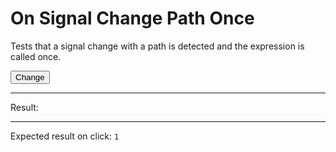 # On Signal Change Path Once

Tests that a signal change with a path is detected and the expression is called once.

<div data-signals="{foo: {bar: 0}, result: 0}" data-on-signal-change-foo="$result++">
  <button id="clickable" data-on-click="$foo.bar = 1" class="btn">Change</button>
  <hr />
  Result:
  <code id="result" data-text="$result"></code>
  <hr />
  Expected result on click: <code>1</code>
</div>